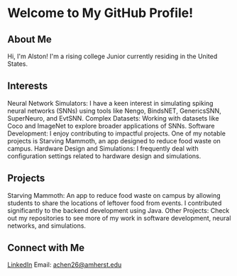 
# Welcome to My GitHub Profile!

## About Me
Hi, I'm Alston! I'm a rising college Junior currently residing in the United States.

## Interests
Neural Network Simulators: I have a keen interest in simulating spiking neural networks (SNNs) using tools like Nengo, BindsNET, GenericsSNN, SuperNeuro, and EvtSNN.
Complex Datasets: Working with datasets like Coco and ImageNet to explore broader applications of SNNs.
Software Development: I enjoy contributing to impactful projects. One of my notable projects is Starving Mammoth, an app designed to reduce food waste on campus.
Hardware Design and Simulations: I frequently deal with configuration settings related to hardware design and simulations.

## Projects
Starving Mammoth: An app to reduce food waste on campus by allowing students to share the locations of leftover food from events. I contributed significantly to the backend development using Java.
Other Projects: Check out my repositories to see more of my work in software development, neural networks, and simulations.

## Connect with Me
[LinkedIn](www.linkedin.com/in/alston-chen-993b61183)
Email: achen26@amherst.edu

